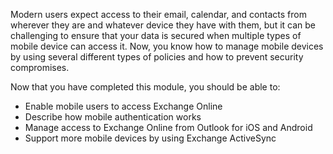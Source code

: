 Modern users expect access to their email, calendar, and contacts from wherever they are and whatever device they have with them, but it can be challenging to ensure that your data is secured when multiple types of mobile device can access it. Now, you know how to manage mobile devices by using several different types of policies and how to prevent security compromises.

Now that you have completed this module, you should be able to:

- Enable mobile users to access Exchange Online
- Describe how mobile authentication works
- Manage access to Exchange Online from Outlook for iOS and Android
- Support more mobile devices by using Exchange ActiveSync
